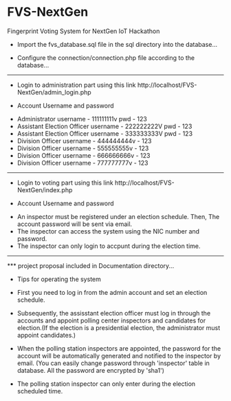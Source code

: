 # FVS-NextGen
Fingerprint Voting System for NextGen IoT Hackathon

* Import the fvs_database.sql file in the sql directory into the database...

* Configure the connection/connection.php file according to the database...

---------------------------------------------------------------------------
* Login to administration part using this link
  http://localhost/FVS-NextGen/admin_login.php

* Account Username and password
- Administrator username - 111111111v pwd - 123
- Assistant Election Officer username - 222222222V pwd - 123
- Assistant Election Officer username - 333333333V pwd - 123
- Division Officer username - 444444444v - 123
- Division Officer username - 555555555v - 123
- Division Officer username - 666666666v - 123
- Division Officer username - 777777777v - 123

---------------------------------------------------------------------------
* Login to voting part using this link
  http://localhost/FVS-NextGen/index.php

* Account Username and password
- An inspector must be registered under an election schedule. Then, The account password will be sent via email.
- The inspector can access the system using the NIC number and password.
- The inspector can only login to accpunt during the election time.

---------------------------------------------------------------------------
*** project proposal included in Documentation directory...

* Tips for operating the system
- First you need to log in from the admin account and set an election schedule.
- Subsequently, the assisstant election officer must log in through the accounts and appoint polling center inspectors and candidates for election.(If the election is a presidential election, the administrator must appoint candidates.)
- When the polling station inspectors are appointed, the password for the account will be automatically generated and notified to the inspector by email. (You can easily change password through 'inspector' table in database. All the password are encrypted by 'sha1')

- The polling station inspector can only enter during the election scheduled time.